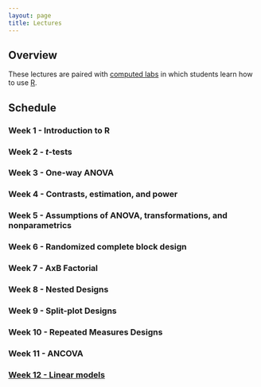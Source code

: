 ```yaml
---
layout: page
title: Lectures
---
```


## Overview

These lectures are paired with [computed labs](../labs/labs.md) in
which students learn how to use [R](https://www.r-project.org/).



## Schedule

### Week 1 - Introduction to R

### Week 2 - *t*-tests


### Week 3 - One-way ANOVA


### Week 4 - Contrasts, estimation, and power


### Week 5 - Assumptions of ANOVA, transformations, and nonparametrics


### Week 6 - Randomized complete block design


### Week 7 - AxB Factorial


### Week 8 - Nested Designs


### Week 9 - Split-plot Designs


### Week 10 - Repeated Measures Designs


### Week 11 - ANCOVA


### [Week 12 - Linear models](modeling-intro/)



